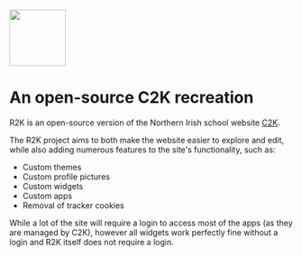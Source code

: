 # <img src="https://user-images.githubusercontent.com/126778577/230227567-2bf90e42-f0fd-4b55-8d13-6089548e6f0a.png" width="100">
# An open-source C2K recreation

R2K is an open-source version of the Northern Irish school website [C2K](https://www.c2kschools.net). 

The R2K project aims to both make the website easier to explore and edit, while also adding numerous features to the site's functionality, such as:

- Custom themes
- Custom profile pictures
- Custom widgets
- Custom apps
- Removal of tracker cookies

While a lot of the site will require a login to access most of the apps (as they are managed by C2K), however all widgets work perfectly fine without a login and R2K itself does not require a login.
